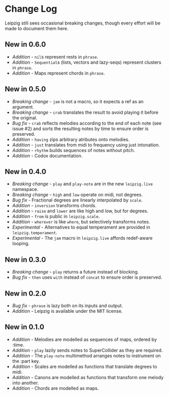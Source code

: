 Change Log
==========

Leipzig still sees occasional breaking changes, though every effort will be made to
document them here.

New in 0.6.0
------------
* *Addition* - `nil`s represent rests in `phrase`.
* *Addition* - `Sequential`s (lists, vectors and lazy-seqs) represent clusters in `phrase`.
* *Addition* - Maps represent chords in `phrase`.

New in 0.5.0
------------
* *Breaking change* - `jam` is not a macro, so it expects a ref as an argument.
* *Breaking change* - `crab` translates the result to avoid playing it before the original.
* *Bug fix* - `crab` reflects melodies according to the end of each note (see issue #2) and sorts the resulting notes by time to ensure order is preserved.
* *Addition* - `having` zips arbitrary atributes onto melodies.
* *Addition* - `just` translates from midi to frequency using just intonation.
* *Addition* - `rhythm` builds sequences of notes without pitch.
* *Addition* - Codox documentation.

New in 0.4.0
------------
* *Breaking change* - `play` and `play-note` are in the new `leipzig.live` namespace.
* *Breaking change* - `high` and `low` operate on midi, not degrees.
* *Bug fix* - Fractional degrees are linearly interpolated by `scale`.
* *Addition* - `inversion` transforms chords.
* *Addition* - `raise` and `lower` are like high and low, but for degrees.
* *Addition* - `from` is public in `leipzig.scale`.
* *Addition* - `wherever` is like `where`, but selectively transforms notes.
* *Experimental* - Alternatives to equal temperament are provided in `leipzig.temperament`.
* *Experimental* - The `jam` macro in `leipzig.live` affords redef-aware looping.

New in 0.3.0
------------
* *Breaking change* - `play` returns a future instead of blocking.
* *Bug fix* - `then` uses `with` instead of `concat` to ensure order is preserved.

New in 0.2.0
------------
* *Bug fix* - `phrase` is lazy both on its inputs and output.
* *Addition* - Leipzig is available under the MIT license.

New in 0.1.0
------------
* *Addition* - Melodies are modelled as sequences of maps, ordered by :time.
* *Addition* - `play` lazily sends notes to SuperCollider as they are required.
* *Addition* - The `play-note` multimethod arranges notes to instrument on the :part key.
* *Addition* - Scales are modelled as functions that translate degrees to midi.
* *Addition* - Canons are modelled as functions that transform one melody into another. 
* *Addition* - Chords are modelled as maps.
